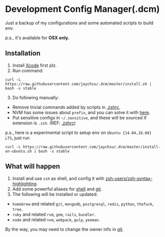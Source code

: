 Development Config Manager(.dcm)
=====

Just a backup of my configurations and some automated scripts to build env.

p.s., it's available for **OSX only.**

## Installation

1. Install [Xcode](http://developer.apple.com/xcode/) first plz.
2. Run command:

  ```curl -L https://raw.githubusercontent.com/jaychsu/.dcm/master/install.sh | bash -s stable```

3. Do following manually:
  - Remove trivial commands added by scripts in [.zshrc](./dotfile/.zshrc).
  - NVM has some issues about `prefix`, and you can solve it with [here](https://github.com/creationix/nvm/commit/1458de72934a33b279ac3cbb9d648295501ae74d).
  - Put sensitive configs in `~/.sensitive`, and these will be sourced if extension is `.zsh`. (REF: [.zshrc](./dotfile/.zshrc))

p.s., here is a experimental script to setup env on `Ubuntu {14.04,16.04} LTS`, just run

```curl -L https://raw.githubusercontent.com/jaychsu/.dcm/master/install-on-ubuntu.sh | bash -s stable```

## What will happen

1. Install and use `zsh` as shell, and config it with [zsh-users/zsh-syntax-highlighting](https://github.com/zsh-users/zsh-syntax-highlighting).
2. Add some powerful aliases for [shell](./dotfile/.zsh/alias.zsh) and [git](./dotfile/.gitconfig).
3. The following will be installed or updated:
  - `homebrew` and related `git`, `mongodb`, `postgresql`, `redis`, `python`, `thefuck`, `tree`.
  - `ruby` and related `rvm`, `gem`, `rails`, `bundler`.
  - `node` and related `nvm`, `webpack`, `gulp`, `yeoman`.

By the way, you may need to change the owner info in [git](./dotfile/.gitconfig).
